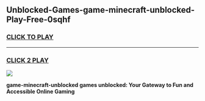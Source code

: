 
## Unblocked-Games-game-minecraft-unblocked-Play-Free-0sqhf
<h3>
<a href="https://premium76.site?title=game-minecraft-unblocked&ref=17A">CLICK TO PLAY</a></h3>
<hr>

<h3>
<a href="https://premium76.site?title=game-minecraft-unblocked&ref=17A">CLICK 2 PLAY</a>
  
</h3>

<a href="https://premium76.site?title=game-minecraft-unblocked&ref=17A"><img src="https://clearcache.store/games.png"></a>


**game-minecraft-unblocked games unblocked: Your Gateway to Fun and Accessible Online Gaming**
